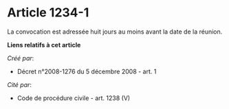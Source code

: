 # Article 1234-1

La convocation est adressée huit jours au moins avant la date de la réunion.

**Liens relatifs à cet article**

_Créé par_:

  - Décret n°2008-1276 du 5 décembre 2008 - art. 1

_Cité par_:

  - Code de procédure civile - art. 1238 (V)
